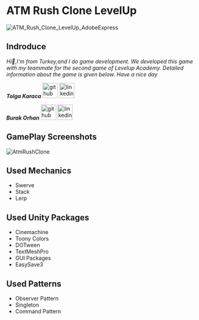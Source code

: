 # ATM Rush Clone LevelUp

![ATM_Rush_Clone_LevelUp_AdobeExpress](https://user-images.githubusercontent.com/92987466/182832306-d4dfcc00-2a1a-4451-be56-a44e46c0af01.gif)

## Indroduce
*Hi:punch:,I'm from Turkey,and I do game development.*
*We developed this game with my teammate for the second game of Levelup Academy. Detailed information about the game is given below. Have a nice day*

***Tolga Karaca*** [<img src='https://user-images.githubusercontent.com/60696929/204913780-bc4bd27d-7974-4358-9e69-c81fb2aab317.png' alt='github' height='40' color='#bd2c00'>](https://github.com/tolgakrc)  [<img src='https://user-images.githubusercontent.com/60696929/204913769-5bce0e87-e30c-460e-a911-a99b83084e45.png' alt='linkedin' height='40'>](https://www.linkedin.com/in/tolga-karaca-7a5baa110//)

***Burak Orhan*** [<img src='https://user-images.githubusercontent.com/60696929/204913780-bc4bd27d-7974-4358-9e69-c81fb2aab317.png' alt='github' height='40' color='#6e5494'>](https://github.com/Burak-san)  [<img src='https://user-images.githubusercontent.com/60696929/204913769-5bce0e87-e30c-460e-a911-a99b83084e45.png' alt='linkedin' height='40'>](https://www.linkedin.com/in/burak-orhan-aohg2022//)

## GamePlay Screenshots

![AtmRushClone](https://user-images.githubusercontent.com/92987466/182831835-84f41627-f6d1-477b-bd94-ce718f4f753a.png)

## Used Mechanics 
- Swerve
- Stack
- Lerp

## Used Unity Packages
- Cinemachine
- Toony Colors
- DOTween
- TextMeshPro
- GUI Packages
- EasySave3

## Used Patterns
- Observer Pattern
- Singleton
- Command Pattern 
